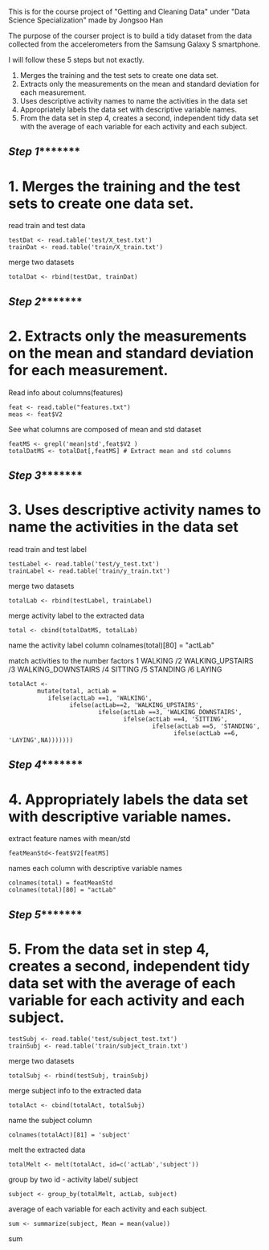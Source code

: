 This is for the course project of "Getting and Cleaning Data" under "Data Science Specialization"
made by Jongsoo Han

The purpose of the courser project is to build a tidy dataset from 
the data collected from the accelerometers from the Samsung Galaxy S smartphone.

I will follow these 5 steps but not exactly.
1. Merges the training and the test sets to create one data set.
2. Extracts only the measurements on the mean and standard deviation for each measurement. 
3. Uses descriptive activity names to name the activities in the data set
4. Appropriately labels the data set with descriptive variable names. 
5. From the data set in step 4, creates a second, independent tidy data set with the average of each variable for each activity and each subject.

## *********Step 1****************
# 1. Merges the training and the test sets to create one data set.
read train and test data

    testDat <- read.table('test/X_test.txt')
    trainDat <- read.table('train/X_train.txt')
 merge two datasets

    totalDat <- rbind(testDat, trainDat)

## *********Step 2****************
# 2. Extracts only the measurements on the mean and standard deviation for each measurement. 
Read info about columns(features) 

    feat <- read.table("features.txt")
    meas <- feat$V2

See what columns are composed of mean and std dataset
 
    featMS <- grepl('mean|std',feat$V2 )
    totalDatMS <- totalDat[,featMS] # Extract mean and std columns

## *********Step 3****************
# 3. Uses descriptive activity names to name the activities in the data set
read train and test label

    testLabel <- read.table('test/y_test.txt')
    trainLabel <- read.table('train/y_train.txt')

merge two datasets
 
    totalLab <- rbind(testLabel, trainLabel)

merge activity label to the extracted data

    total <- cbind(totalDatMS, totalLab)

name the activity label column
    colnames(total)[80] = "actLab"

match activities to the number factors
1 WALKING /2 WALKING_UPSTAIRS /3 WALKING_DOWNSTAIRS /4 SITTING /5 STANDING /6 LAYING

    totalAct <- 
            mutate(total, actLab = 
               ifelse(actLab ==1, 'WALKING',
                     ifelse(actLab==2, 'WALKING_UPSTAIRS',
                             ifelse(actLab ==3, 'WALKING_DOWNSTAIRS', 
                                    ifelse(actLab ==4, 'SITTING', 
                                            ifelse(actLab ==5, 'STANDING', 
                                                  ifelse(actLab ==6, 'LAYING',NA)))))))

## *********Step 4****************
# 4. Appropriately labels the data set with descriptive variable names. 
extract feature names with mean/std
    
    featMeanStd<-feat$V2[featMS]

names each column with descriptive variable names
 
    colnames(total) = featMeanStd
    colnames(total)[80] = "actLab"

## *********Step 5****************
# 5. From the data set in step 4, creates a second, independent tidy data set with the average of each variable for each activity and each subject.

    testSubj <- read.table('test/subject_test.txt')
    trainSubj <- read.table('train/subject_train.txt')

merge two datasets
 
    totalSubj <- rbind(testSubj, trainSubj)

merge subject info to the extracted data

    totalAct <- cbind(totalAct, totalSubj)

name the subject column

    colnames(totalAct)[81] = 'subject'

melt the extracted data 

    totalMelt <- melt(totalAct, id=c('actLab','subject'))

group by two id - activity label/ subject

    subject <- group_by(totalMelt, actLab, subject)

average of each variable for each activity and each subject.

    sum <- summarize(subject, Mean = mean(value))

sum

